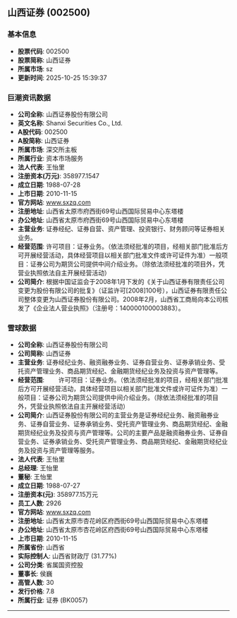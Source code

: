 ## 山西证券 (002500)

### 基本信息

- **股票代码**: 002500
- **股票简称**: 山西证券
- **所属市场**: sz
- **更新时间**: 2025-10-25 15:39:37

### 巨潮资讯数据

- **公司全称**: 山西证券股份有限公司
- **英文名称**: Shanxi Securities Co., Ltd.
- **A股代码**: 002500
- **A股简称**: 山西证券
- **所属市场**: 深交所主板
- **所属行业**: 资本市场服务
- **法人代表**: 王怡里
- **注册资本(万元)**: 358977.1547
- **成立日期**: 1988-07-28
- **上市日期**: 2010-11-15
- **官方网站**: www.sxzq.com
- **注册地址**: 山西省太原市府西街69号山西国际贸易中心东塔楼
- **办公地址**: 山西省太原市府西街69号山西国际贸易中心东塔楼
- **主营业务**: 证券经纪、证券自营、资产管理、投资银行、财务顾问等证券相关业务。
- **经营范围**: 许可项目：证券业务。（依法须经批准的项目，经相关部门批准后方可开展经营活动，具体经营项目以相关部门批准文件或许可证件为准）一般项目：证券公司为期货公司提供中间介绍业务。（除依法须经批准的项目外，凭营业执照依法自主开展经营活动）
- **公司简介**: 根据中国证监会于2008年1月下发的《关于山西证券有限责任公司变更为股份有限公司的批复》（证监许可[2008]100号），山西证券有限责任公司整体变更为山西证券股份有限公司。2008年2月，山西省工商局向本公司核发了《企业法人营业执照》（注册号：140000100003883）。

### 雪球数据

- **公司全称**: 山西证券股份有限公司
- **公司简称**: 山西证券
- **主营业务**: 证券经纪业务、融资融券业务、证券自营业务、证券承销业务、受托资产管理业务、商品期货经纪、金融期货经纪业务及投资与资产管理等。
- **经营范围**: 　　许可项目：证券业务。（依法须经批准的项目，经相关部门批准后方可开展经营活动，具体经营项目以相关部门批准文件或许可证件为准）一般项目：证券公司为期货公司提供中间介绍业务。（除依法须经批准的项目外，凭营业执照依法自主开展经营活动）
- **公司简介**: 山西证券股份有限公司的主营业务是证券经纪业务、融资融券业务、证券自营业务、证券承销业务、受托资产管理业务、商品期货经纪、金融期货经纪业务及投资与资产管理等。公司的主要产品是融资融券业务、证券自营业务、证券承销业务、受托资产管理业务、商品期货经纪、金融期货经纪业务及投资与资产管理等服务。
- **法人代表**: 王怡里
- **总经理**: 王怡里
- **董秘**: 王怡里
- **成立日期**: 1988-07-27
- **注册资本(元)**: 358977.15万元
- **员工人数**: 2926
- **官方网站**: www.sxzq.com
- **注册地址**: 山西省太原市杏花岭区府西街69号山西国际贸易中心东塔楼
- **办公地址**: 山西省太原市杏花岭区府西街69号山西国际贸易中心东塔楼
- **上市日期**: 2010-11-15
- **所属省份**: 山西省
- **实际控制人**: 山西省财政厅 (31.77%)
- **公司分类**: 省属国资控股
- **董事长**: 侯巍
- **高管人数**: 30
- **发行价格**: 7.8
- **所属行业**: 证券 (BK0057)

---